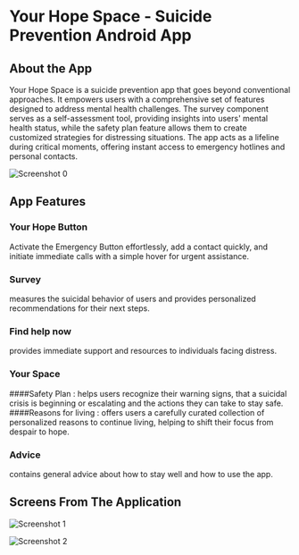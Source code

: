 # Your Hope Space - Suicide Prevention Android App

## About the App

Your Hope Space is a suicide prevention app that goes beyond conventional approaches. It empowers users with a comprehensive set of features designed to address mental health challenges. The survey component serves as a self-assessment tool, providing insights into users' mental health status, while the safety plan feature allows them to create customized strategies for distressing situations. The app acts as a lifeline during critical moments, offering instant access to emergency hotlines and personal contacts.

![Screenshot 0](https://github.com/nassimBenmamoun/LifeSaver-Android-App/blob/main/LifeSaver/app/src/main/res/drawable/your_hope_home.png)

## App Features

### Your Hope Button

Activate the Emergency Button effortlessly, add a contact quickly, and initiate immediate calls with a simple hover for urgent assistance.

### Survey

measures the suicidal behavior of users and provides personalized recommendations for their next steps.

### Find help now

provides immediate support and resources to individuals facing distress.

### Your Space

####Safety Plan : helps users recognize their warning signs, that a suicidal crisis is beginning or escalating and the actions they can take to stay safe.
####Reasons for living : offers users a carefully curated collection of personalized reasons to continue living, helping to shift their focus from despair to hope.

### Advice

contains general advice about how to stay well and how to use the app.

## Screens From The Application

![Screenshot 1](https://github.com/nassimBenmamoun/LifeSaver-Android-App/blob/main/LifeSaver/app/src/main/res/drawable/your_hope_home2.png)

![Screenshot 2](https://github.com/nassimBenmamoun/LifeSaver-Android-App/blob/main/LifeSaver/app/src/main/res/drawable/your_hope_home3.png)

